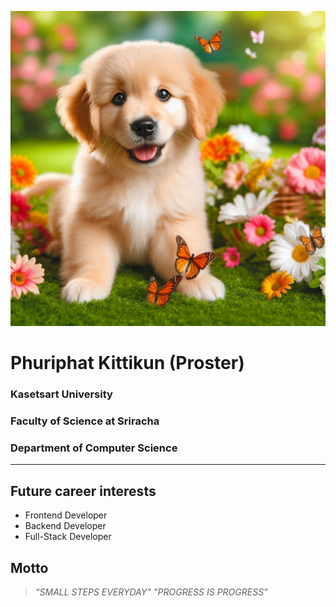 ![Cute Golden Retriever](/images//A%20cute%20golden%20retriever%20puppy.jpg)

# Phuriphat Kittikun (Proster)

### **Kasetsart University**

### **Faculty of Science at Sriracha**

### Department of Computer Science

---

## Future career interests

- Frontend Developer
- Backend Developer
- Full-Stack Developer

## Motto

> _“SMALL STEPS EVERYDAY”
> ”PROGRESS IS PROGRESS”_
